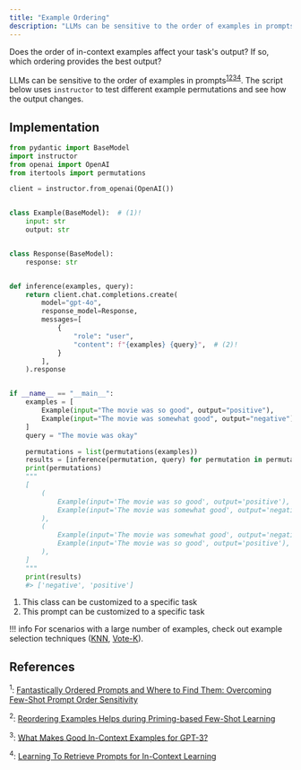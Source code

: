 ```yaml
---
title: "Example Ordering"
description: "LLMs can be sensitive to the order of examples in prompts."
---
```


Does the order of in-context examples affect your task's output? If so, which ordering provides the best output?

LLMs can be sensitive to the order of examples in prompts<sup><a href="https://arxiv.org/abs/2104.08786">1</a><a href="https://arxiv.org/abs/2106.01751">2</a><a href="https://arxiv.org/abs/2101.06804">3</a><a href="https://aclanthology.org/2022.naacl-main.191/">4</a></sup>. The script below uses `instructor` to test different example permutations and see how the output changes.

## Implementation

```python
from pydantic import BaseModel
import instructor
from openai import OpenAI
from itertools import permutations

client = instructor.from_openai(OpenAI())


class Example(BaseModel):  # (1)!
    input: str
    output: str


class Response(BaseModel):
    response: str


def inference(examples, query):
    return client.chat.completions.create(
        model="gpt-4o",
        response_model=Response,
        messages=[
            {
                "role": "user",
                "content": f"{examples} {query}",  # (2)!
            }
        ],
    ).response


if __name__ == "__main__":
    examples = [
        Example(input="The movie was so good", output="positive"),
        Example(input="The movie was somewhat good", output="negative"),
    ]
    query = "The movie was okay"

    permutations = list(permutations(examples))
    results = [inference(permutation, query) for permutation in permutations]
    print(permutations)
    """
    [
        (
            Example(input='The movie was so good', output='positive'),
            Example(input='The movie was somewhat good', output='negative'),
        ),
        (
            Example(input='The movie was somewhat good', output='negative'),
            Example(input='The movie was so good', output='positive'),
        ),
    ]
    """
    print(results)
    #> ['negative', 'positive']
```

1. This class can be customized to a specific task
2. This prompt can be customized to a specific task

!!! info
    For scenarios with a large number of examples, check out example selection techniques ([KNN](https://python.useinstructor.com/prompting/few_shot/exemplar_selection/knn/), [Vote-K](https://python.useinstructor.com/prompting/few_shot/exemplar_selection/vote_k/)).

## References

<sup id="ref-1">1</sup>: [Fantastically Ordered Prompts and Where to Find Them: Overcoming Few-Shot Prompt Order Sensitivity](https://arxiv.org/abs/2104.08786)

<sup id="ref-2">2</sup>: [Reordering Examples Helps during Priming-based Few-Shot Learning](https://arxiv.org/abs/2106.01751)

<sup id="ref-2">3</sup>: [What Makes Good In-Context Examples for GPT-3?](https://arxiv.org/abs/2101.06804)

<sup id="ref-3">4</sup>: [Learning To Retrieve Prompts for In-Context Learning](https://aclanthology.org/2022.naacl-main.191/)

